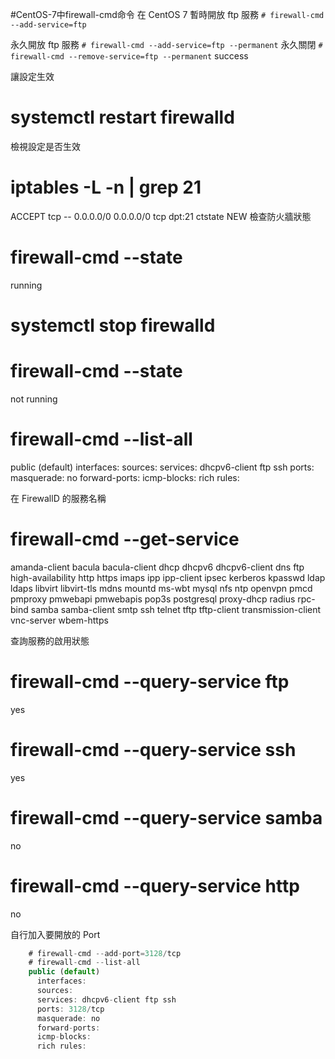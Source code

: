 #CentOS-7中firewall-cmd命令
在 CentOS 7
暫時開放 ftp 服務
`# firewall-cmd --add-service=ftp`

永久開放 ftp 服務
`# firewall-cmd --add-service=ftp --permanent`
永久關閉
`# firewall-cmd --remove-service=ftp --permanent`
success

讓設定生效
# systemctl restart firewalld

檢視設定是否生效
# iptables -L -n | grep 21
ACCEPT     tcp  --  0.0.0.0/0            0.0.0.0/0            tcp dpt:21 ctstate NEW
檢查防火牆狀態
# firewall-cmd --state
running

# systemctl stop firewalld
# firewall-cmd --state
not running


# firewall-cmd --list-all
public (default)
  interfaces:
  sources:
  services: dhcpv6-client ftp ssh
  ports:
  masquerade: no
  forward-ports:
  icmp-blocks:
  rich rules:

在 FirewallD 的服務名稱
# firewall-cmd --get-service
amanda-client bacula bacula-client dhcp dhcpv6 dhcpv6-client dns ftp high-availability http https imaps ipp ipp-client ipsec kerberos kpasswd ldap ldaps libvirt libvirt-tls mdns mountd ms-wbt mysql nfs ntp openvpn pmcd pmproxy pmwebapi pmwebapis pop3s postgresql proxy-dhcp radius rpc-bind samba samba-client smtp ssh telnet tftp tftp-client transmission-client vnc-server wbem-https

查詢服務的啟用狀態
# firewall-cmd --query-service ftp
yes
# firewall-cmd --query-service ssh
yes
# firewall-cmd --query-service samba
no
# firewall-cmd --query-service http
no

自行加入要開放的 Port
```js
    # firewall-cmd --add-port=3128/tcp
    # firewall-cmd --list-all
    public (default)
      interfaces:
      sources:
      services: dhcpv6-client ftp ssh
      ports: 3128/tcp
      masquerade: no
      forward-ports:
      icmp-blocks:
      rich rules:
```
